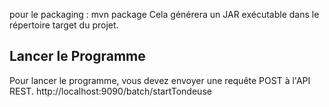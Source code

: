 pour le packaging : mvn package
Cela générera un JAR exécutable dans le répertoire target du projet.

## Lancer le Programme
Pour lancer le programme, vous devez envoyer une requête POST à l'API REST.
http://localhost:9090/batch/startTondeuse
